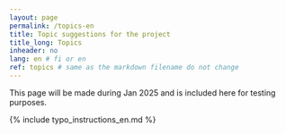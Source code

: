```yaml
---
layout: page
permalink: /topics-en
title: Topic suggestions for the project
title_long: Topics 
inheader: no
lang: en # fi or en
ref: topics # same as the markdown filename do not change 
---
```


This page will be made during Jan 2025 and is included here for testing purposes. 


{% include typo_instructions_en.md %}